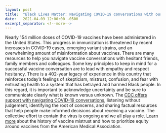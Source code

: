 ```yaml
---
layout: post
title:  "Black Lives Matter: Navigating COVID-19 conversations with our families"
date:   2021-04-09 12:00:00 -0500
excerpt_separator: <!--more-->
---
```

Nearly 154 million doses of COVID-19 vaccines have been administered in the United States. This progress in immunization is threatened by recent increases in COVID-19 cases, emerging variant strains, and <!--more--> an overwhelming amount of misinformation about vaccines. There are many resources to help you navigate vaccine conversations with hesitant friends, family members and colleagues. Some key principles to keep in mind for a successful vaccine conversation are to lead with empathy and respect hesitancy. There is a 402-year legacy of experience in this country that reinforces today’s feelings of skepticism, mistrust, confusion, and fear with entrusting health to a system that has betrayed and harmed Black people. In this regard, it is important to acknowledge uncertainty and be sure to communicate clearly what is known versus unknown. The [CDC offers support with navigating COVID-19 conversations][cdc], listening without judgement, identifying the root of concerns, and sharing factual resources that help people make informed decisions about receiving a vaccine. The collective effort to contain the virus is ongoing and we all play a role. [Learn more][learn-more] about the history of vaccine mistrust and how to prioritize equity around vaccines from the American Medical Association.

[cdc]: http://r20.rs6.net/tn.jsp?f=001BgwqSbIZKCTCfH5Q4gP881rQ6lTfCtHjzz7NtP7M9lRxWoWXHGqUkXtLM8waDG7yIYiEV_sM-bNpp32wGyh2uVik-ZYz04T3KnXJQusiREEOIsqwTj1JmjoYLMqZoNLMQh8w0MiadtV5M1SEFZDHd7TyFRZgsD_pWwQXiwXjcxHDC1FO_33t6wUxDvE_Xy7NxxzBN0MunDEl2qZGAb_rVq7hZa-cPC_b&c=_ptWZ7LEp6fp0ky_8n8JoAKv0vqbBasfmBfHwHqukFY4dQqkTiR6tA==&ch=47Wy0vMjropv5ccRPwuNuSgmv7O3LOHBhhmOHhsoHPVeB7wrmUdNaQ==
[learn-more]: http://r20.rs6.net/tn.jsp?f=001BgwqSbIZKCTCfH5Q4gP881rQ6lTfCtHjzz7NtP7M9lRxWoWXHGqUkXtLM8waDG7yMl4QmzFZDvYBPAbozgQsatGl8Fypfi6VnVDyWGtOfsTLPAcYIkz1Cyg31MRYpWI6Sea9S6BQVNK0lwWXhY0nWcfMADtuFkjIXCATllzpIOn47_3uk9n-ls3dMZdKiqSSj3ZcVdUTC8iHjfsksv-UlsYYZy0AKLksig2E6_tG61-v4-hHF6oDmcOWHWshXD-hNubh5rH9gXGZdrN8PX4nMQ==&c=_ptWZ7LEp6fp0ky_8n8JoAKv0vqbBasfmBfHwHqukFY4dQqkTiR6tA==&ch=47Wy0vMjropv5ccRPwuNuSgmv7O3LOHBhhmOHhsoHPVeB7wrmUdNaQ==
